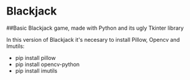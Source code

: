# Blackjack
##Basic Blackjack game, made with Python and its ugly Tkinter library

In this version of Blackjack it's necesary to install Pillow, Opencv and Imutils:
- pip install pillow
- pip install opencv-python
- pip install imutils
